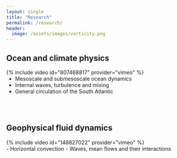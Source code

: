 ```yaml
---
layout: single
title: "Research"
permalink: /research/
header:
  image: /assets/images/vorticity.png
---
```


## Ocean and climate physics
<div style="width:500px; float: left">
    {% include video id="807468817" provider="vimeo" %}
</div>

- Mesoscale and submesoscale ocean dynamics
- Internal waves, turbulence and mixing
- General circulation of the South Atlantic

<br />
<br />

## Geophysical fluid dynamics
<div style="width:500px; float: left">
    {% include video id="148827022" provider="vimeo" %}
</div>
- Horizontal convection
- Waves, mean flows and their interactions





